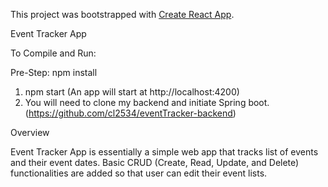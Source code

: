 This project was bootstrapped with [Create React App](https://github.com/facebook/create-react-app).

Event Tracker App

To Compile and Run:

Pre-Step: npm install
1. npm start (An app will start at http://localhost:4200)
2. You will need to clone my backend and initiate Spring boot. (https://github.com/cl2534/eventTracker-backend)

Overview

Event Tracker App is essentially a simple web app that tracks list of events and their event dates. Basic CRUD (Create, Read, Update, and Delete) functionalities are added so that user can edit their event lists. 

